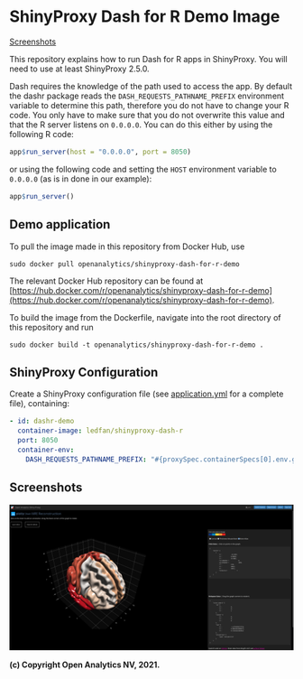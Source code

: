 # ShinyProxy Dash for R Demo Image

[Screenshots](#screenshots)

This repository explains how to run Dash for R apps in ShinyProxy. You will need to use at least ShinyProxy 2.5.0.

Dash requires the knowledge of the path used to access the app. By default the
dashr package reads the `DASH_REQUESTS_PATHNAME_PREFIX` environment variable to
determine this path, therefore you do not have to change your R code. You only
have to make sure that you do not overwrite this value and that the R server
listens on `0.0.0.0`. You can do this either by using the following R code:

```R
app$run_server(host = "0.0.0.0", port = 8050)
```

or using the following code and setting the `HOST` environment variable to
`0.0.0.0` (as is in done in our example):

```R
app$run_server()
```

## Demo application

To pull the image made in this repository from Docker Hub, use

```
sudo docker pull openanalytics/shinyproxy-dash-for-r-demo
```

The relevant Docker Hub repository can be found at
[https://hub.docker.com/r/openanalytics/shinyproxy-dash-for-r-demo](https://hub.docker.com/r/openanalytics/shinyproxy-dash-for-r-demo).


To build the image from the Dockerfile, navigate into the root directory of this repository and run


```
sudo docker build -t openanalytics/shinyproxy-dash-for-r-demo .
```

## ShinyProxy Configuration

Create a ShinyProxy configuration file (see [application.yml](application.yml)
for a complete file), containing:

```yaml
- id: dashr-demo
  container-image: ledfan/shinyproxy-dash-r
  port: 8050
  container-env:
    DASH_REQUESTS_PATHNAME_PREFIX: "#{proxySpec.containerSpecs[0].env.get('SHINYPROXY_PUBLIC_PATH')}"
```

## Screenshots

![DashR application in ShinyProxy](.github/screenshots/dashr.png)


**(c) Copyright Open Analytics NV, 2021.**
